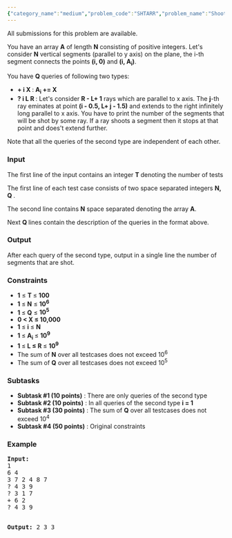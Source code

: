 ```yaml
---
{"category_name":"medium","problem_code":"SHTARR","problem_name":"Shooting on the array","languages_supported":{"0":"ADA","1":"ASM","2":"BASH","3":"BF","4":"C","5":"C99 strict","6":"CAML","7":"CLOJ","8":"CLPS","9":"CPP 4.3.2","10":"CPP 6.3","11":"CPP14","12":"CS2","13":"D","14":"ERL","15":"FORT","16":"FS","17":"GO","18":"HASK","19":"ICK","20":"ICON","21":"JAVA","22":"JS","23":"kotlin","24":"LISP clisp","25":"LISP sbcl","26":"LUA","27":"NEM","28":"NICE","29":"NODEJS","30":"PAS fpc","31":"PAS gpc","32":"PERL","33":"PERL6","34":"PHP","35":"PIKE","36":"PRLG","37":"PYPY","38":"PYTH","39":"PYTH 3.5","40":"RUBY","41":"rust","42":"SCALA","43":"SCM chicken","44":"SCM guile","45":"SCM qobi","46":"ST","47":"swift","48":"TCL","49":"TEXT","50":"WSPC"},"max_timelimit":3,"source_sizelimit":50000,"problem_author":"altruist_","problem_tester":null,"date_added":"13-08-2017","tags":{"0":"altruist_","1":"medium","2":"oct17","3":"segment"},"editorial_url":"https://discuss.codechef.com/problems/SHTARR","time":{"view_start_date":1508146200,"submit_start_date":1508146200,"visible_start_date":1508146200,"end_date":1735669800},"layout":"problem"}
---
```

<span class="solution-visible-txt">All submissions for this problem are available.</span><p>You have an array <b>A</b> of length <b>N</b> consisting of positive integers. Let's consider <b>N</b> vertical segments (parallel to y axis) on the plane, the i-th segment connects the points <b>(i, 0)</b> and <b>(i, A<sub>i</sub>)</b>.</p>

<p>You have <b> Q </b> queries of following two types:
<ul>
<li><b>+ i X </b> : <b> A<sub>i</sub> += X </b> </li>
<li><b>? i L R </b>: Let's consider <b>R - L+ 1</b> rays which are parallel to x axis. The <b>j</b>-th ray eminates at point <b>(i - 0.5, L+ j - 1.5)</b> and extends to the right infinitely long parallel to x axis. You have to print the number of the segments that will be shot by some ray. If a ray shoots a segment then it stops at that point and does't extend further. </li>
</ul>	
 </p>

<p>Note that all the queries of the second type are independent of each other.</p>


<h3>Input</h3>
<p>The first line of the input contains an integer  <b> T </b> denoting the number of tests </p>
<p>The first line of each test case consists of two space separated integers <b> N, Q </b>.</p> 
<p>The second line contains <b>N</b> space separated denoting the array <b>A</b>.</p>
<p>Next <b> Q </b> lines contain the description of the queries in the format above.</p>

<h3>Output</h3>
<p>After each query of the second type, output in a single line the number of segments that are shot.</p>


<h3>Constraints</h3>
<ul>
<li> <b>1</b> ≤  <b> T </b> ≤ <b> 100 </b> </li>
<li> <b> 1 </b>  ≤ <b>N</b> ≤ <b> 10<sup>6</sup> </b></li>
<li> <b> 1 </b>  ≤ <b>Q</b> ≤ <b> 10<sup>5</sup> </b> </li>
<li> <b> 0 <  X  ≤ 10,000 </b> </li> 
<li> <b> 1 </b>  ≤ <b>i  </b> ≤ <b> N </b> </li>
<li> <b> 1 </b>  ≤ <b> A<sub>i</sub> </b> ≤ <b> 10<sup>9</sup> </b> </li>
<li> <b> 1 </b>  ≤ <b> L ≤ R  </b> ≤ <b> 10<sup>9</sup> </b> </li>
<li> The sum of <b>N</b> over all testcases does not exceed 10<sup>6</sup> </li>
<li> The sum of <b>Q</b> over all testcases does not exceed 10<sup>5</sup> </li>
</ul>

<h3>Subtasks</h3>
<ul>
<li><b>Subtask #1 (10 points)</b> : There are only queries of the second type</li> 
<li><b>Subtask #2 (10 points)</b> : In all queries of the second type <b>i = 1 </b> </li>
<li><b>Subtask #3 (30 points)</b> :  The sum of <b>Q</b> over all testcases does not exceed 10<sup>4</li>
<li><b>Subtask #4 (50 points)</b> :  Original constraints</li>
</ul>

<h3>Example</h3>
<pre><b>Input:</b>
1
6 4
3 7 2 4 8 7
? 4 3 9 
? 3 1 7
+ 6 2
? 4 3 9

<b>Output:</b>
2
3
3

</pre>
<p> </p>